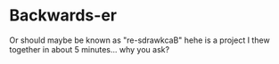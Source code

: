 # Backwards-er

Or should maybe be known as "re-sdrawkcaB" hehe is a project I thew together in about 5 minutes... why you ask?